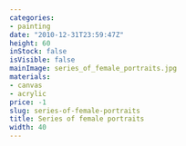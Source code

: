 ```yaml
---
categories:
- painting
date: "2010-12-31T23:59:47Z"
height: 60
inStock: false
isVisible: false
mainImage: series_of_female_portraits.jpg
materials:
- canvas
- acrylic
price: -1
slug: series-of-female-portraits
title: Series of female portraits
width: 40
---
```


